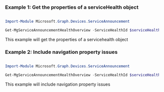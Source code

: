 ### Example 1: Get the properties of a serviceHealth object

```powershell

Import-Module Microsoft.Graph.Devices.ServiceAnnouncement

Get-MgServiceAnnouncementHealthOverview -ServiceHealthId $serviceHealthId

```
This example will get the properties of a servicehealth object

### Example 2: Include navigation property issues

```powershell

Import-Module Microsoft.Graph.Devices.ServiceAnnouncement

Get-MgServiceAnnouncementHealthOverview -ServiceHealthId $serviceHealthId -ExpandProperty "issues" 

```
This example will include navigation property issues

